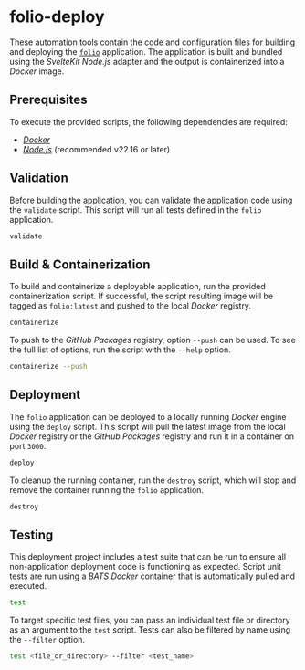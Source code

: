 # folio-deploy
These automation tools contain the code and configuration files for building and
deploying the [`folio`](https://github.com/systemcarl/folio) application. The
application is built and bundled using the *SvelteKit* *Node.js* adapter and the
output is containerized into a *Docker* image.

## Prerequisites
To execute the provided scripts, the following dependencies are required:
- [*Docker*](https://www.docker.com/get-started)
- [*Node.js*](https://nodejs.org/en/download/) (recommended v22.16 or later)

## Validation
Before building the application, you can validate the application code using
the `validate` script. This script will run all tests defined in the `folio`
application.
```bash
validate
```

## Build & Containerization
To build and containerize a deployable application, run the provided
containerization script. If successful, the script resulting image will be
tagged as `folio:latest` and pushed to the local *Docker* registry.
```bash
containerize
```

To push to the *GitHub Packages* registry, option `--push` can be used. To see
the full list of options, run the script with the `--help` option.
```bash
containerize --push
```

## Deployment
The `folio` application can be deployed to a locally running *Docker* engine
using the `deploy` script. This script will pull the latest image from the local
*Docker* registry or the *GitHub Packages* registry and run it in a container on
port `3000`.
```bash
deploy
```

To cleanup the running container, run the `destroy` script, which will stop and
remove the container running the `folio` application.
```bash
destroy
```

## Testing
This deployment project includes a test suite that can be run to ensure all
non-application deployment code is functioning as expected. Script unit tests
are run using a *BATS* *Docker* container that is automatically pulled and
executed.
```bash
test
```

To target specific test files, you can pass an individual test file or directory
as an argument to the `test` script. Tests can also be filtered by name using
the `--filter` option.
```bash
test <file_or_directory> --filter <test_name>
```
